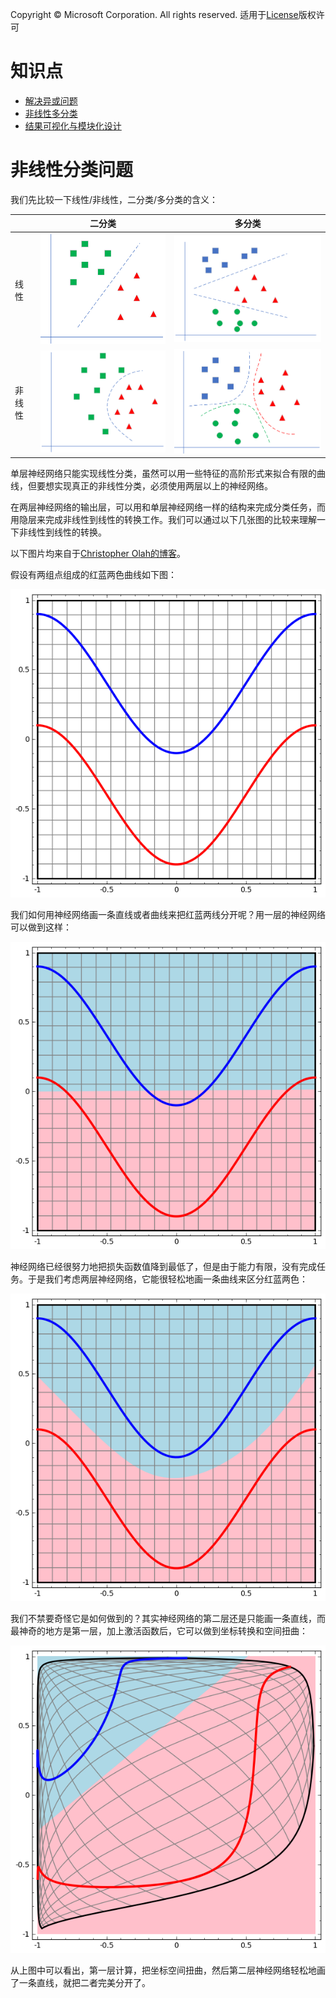 Copyright © Microsoft Corporation. All rights reserved.
  适用于[License](https://github.com/Microsoft/ai-edu/blob/master/LICENSE.md)版权许可

# 知识点

- [解决异或问题](09.1-实现逻辑异或门.md)
- [非线性多分类](09.1-非线性多分类.md)
- [结果可视化与模块化设计](09.2-结果可视化与模块化设计.md)


# 非线性分类问题

我们先比较一下线性/非线性，二分类/多分类的含义：

||二分类|多分类|
|---|---|---|
|线性|<img src=".\Images\6\linear_binary.png"/>|<img src=".\Images\6\linear_multiple.png"/>|
|非线性|<img src=".\Images\6\non_linear_binary.png"/>|<img src=".\Images\6\non_linear_multiple.png"/>|

单层神经网络只能实现线性分类，虽然可以用一些特征的高阶形式来拟合有限的曲线，但要想实现真正的非线性分类，必须使用两层以上的神经网络。

在两层神经网络的输出层，可以用和单层神经网络一样的结构来完成分类任务，而用隐层来完成非线性到线性的转换工作。我们可以通过以下几张图的比较来理解一下非线性到线性的转换。

以下图片均来自于[Christopher Olah的博客](https://colah.github.io/posts/2014-03-NN-Manifolds-Topology/)。

假设有两组点组成的红蓝两色曲线如下图：

<img src=".\Images\9\simple2_data.png"/>

我们如何用神经网络画一条直线或者曲线来把红蓝两线分开呢？用一层的神经网络可以做到这样：

<img src=".\Images\9\simple2_linear.png"/>

神经网络已经很努力地把损失函数值降到最低了，但是由于能力有限，没有完成任务。于是我们考虑两层神经网络，它能很轻松地画一条曲线来区分红蓝两色：

<img src=".\Images\9\simple2_0.png"/>

我们不禁要奇怪它是如何做到的？其实神经网络的第二层还是只能画一条直线，而最神奇的地方是第一层，加上激活函数后，它可以做到坐标转换和空间扭曲：

<img src=".\Images\9\simple2_1.png"/>

从上图中可以看出，第一层计算，把坐标空间扭曲，然后第二层神经网络轻松地画了一条直线，就把二者完美分开了。
